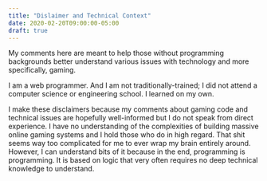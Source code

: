 ```yaml
---
title: "Dislaimer and Technical Context"
date: 2020-02-20T09:00:00-05:00
draft: true
---
```


My comments here are meant to help those without programming backgrounds better understand various issues with technology and more specifically, gaming.

I am a web programmer. And I am not traditionally-trained; I did not attend a computer science or engineering school. I learned on my own. 

I make these disclaimers because my comments about gaming code and technical issues are hopefully well-informed but I do not speak from direct experience. I have no understanding of the complexities of building massive online gaming systems and I hold those who do in high regard. That shit seems way too complicated for me to ever wrap my brain entirely around. However, I can understand bits of it because in the end, programming is programming. It is based on logic that very often requires no deep technical knowledge to understand. 
